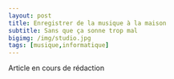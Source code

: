 ```yaml
---
layout: post
title: Enregistrer de la musique à la maison
subtitle: Sans que ça sonne trop mal
bigimg: /img/studio.jpg
tags: [musique,informatique]
---
```


Article en cours de rédaction
